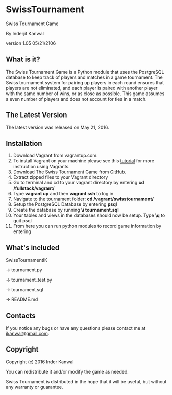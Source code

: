 # SwissTournament
Swiss Tournament Game

By Inderjit Kanwal

version 1.05   05/21/2106

What is it?
-----------

The Swiss Tournament Game is a Python module that uses the PostgreSQL database to keep track of players and matches in a game tournament. The Swiss tournament system for pairing up players in each round ensures that players are not eliminated, and each player is paired with another player with the same number of wins, or as close as possible. This game assumes a even number of players and does not account for ties in a match. 

The Latest Version
------------------
The latest version was released on May 21, 2016.


Installation
------------

1. Download Vagrant from vagrantup.com. 
2. To install Vagrant on your machine please see this [tutorial](https://www.udacity.com/wiki/ud197/install-vagrant) for more instruction using Vagrants. 
3. Download The Swiss Tournament Game from [GitHub](https://github.com/introto/SwissTournament).
4. Extract zipped files to your Vagrant directory
5. Go to terminal and cd to your vagrant directory by entering **cd /fullstack/vagrant/**
6. Type **vagrant up**  and then **vagrant ssh** to log in.
7. Navigate to the tournament folder: **cd /vagrant/swisstournament/**
8. Setup the PostgreSQL Database by entering **psql**
9. Create the database by running **\i tournament.sql**
10. Your tables and views in the databases should now be setup. Type **\q** to quit psql
11. From here you can run python modules to record game information by entering 


What's included
--------
  SwissTournamentIK
  
  -> tournament.py
  
  -> tournament_test.py
  
  -> tournament.sql
  
  -> README.md


Contacts
--------

If you notice any bugs or have any questions please contact me at ikanwal@gmail.com. 


Copyright
--------

Copyright (c) 2016 Inder Kanwal

You can redistribute it and/or modify the game as needed.

Swiss Tournament is distributed in the hope that it will be useful, but without any warranty or guarantee.

